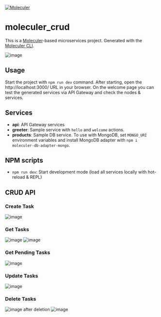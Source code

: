 [![Moleculer](https://badgen.net/badge/Powered%20by/Moleculer/0e83cd)](https://moleculer.services)

# moleculer_crud
This is a [Moleculer](https://moleculer.services/)-based microservices project. Generated with the [Moleculer CLI](https://moleculer.services/docs/0.14/moleculer-cli.html).


![image](https://github.com/Hrishikesh156/Moleculer_Js_CRUD/assets/65307083/012be293-c122-445d-9591-f90755561b18)

## Usage
Start the project with `npm run dev` command. 
After starting, open the http://localhost:3000/ URL in your browser. 
On the welcome page you can test the generated services via API Gateway and check the nodes & services.

## Services
- **api**: API Gateway services
- **greeter**: Sample service with `hello` and `welcome` actions.
- **products**: Sample DB service. To use with MongoDB, set `MONGO_URI` environment variables and install MongoDB adapter with `npm i moleculer-db-adapter-mongo`.

## NPM scripts
- `npm run dev`: Start development mode (load all services locally with hot-reload & REPL)

## CRUD API

### Create Task
![image](https://github.com/Hrishikesh156/Moleculer_Js_CRUD/assets/65307083/1c718a56-8c90-41fb-8be8-d48880e6c92b)

### Get Tasks
![image](https://github.com/Hrishikesh156/Moleculer_Js_CRUD/assets/65307083/10f9f813-ef99-428f-9f50-8c80d1393477)
![image](https://github.com/Hrishikesh156/Moleculer_Js_CRUD/assets/65307083/ccb15ee0-0231-4e4d-97ad-0f35c3fe216a)

### Get Pending Tasks
![image](https://github.com/Hrishikesh156/Moleculer_Js_CRUD/assets/65307083/aed24572-25fb-4e7e-a488-c6217fb31891)

### Update Tasks
![image](https://github.com/Hrishikesh156/Moleculer_Js_CRUD/assets/65307083/2947fbda-8c18-4df5-a79e-753ec3c2934a)

### Delete Tasks
![image](https://github.com/Hrishikesh156/Moleculer_Js_CRUD/assets/65307083/1d421d7c-7cd2-4155-b38d-0a922378eb29) 
after deletion
![image](https://github.com/Hrishikesh156/Moleculer_Js_CRUD/assets/65307083/8feb69a9-e9e6-4ff7-8b6b-d728b04a5942)




